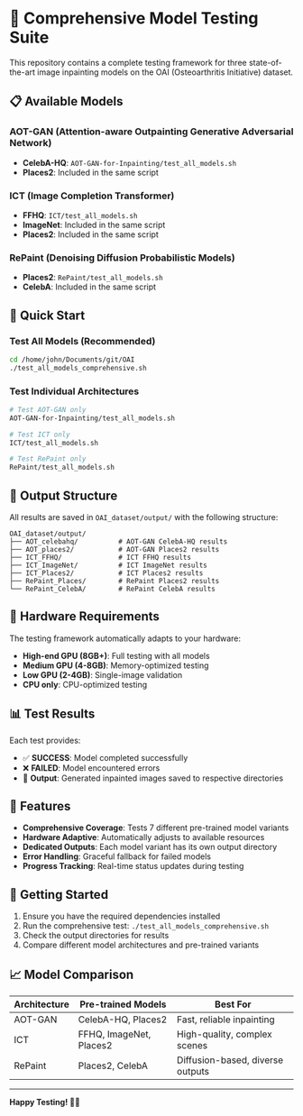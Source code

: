 # 🚀 Comprehensive Model Testing Suite

This repository contains a complete testing framework for three state-of-the-art image inpainting models on the OAI (Osteoarthritis Initiative) dataset.

## 📋 Available Models

### AOT-GAN (Attention-aware Outpainting Generative Adversarial Network)
- **CelebA-HQ**: `AOT-GAN-for-Inpainting/test_all_models.sh`
- **Places2**: Included in the same script

### ICT (Image Completion Transformer)
- **FFHQ**: `ICT/test_all_models.sh`
- **ImageNet**: Included in the same script
- **Places2**: Included in the same script

### RePaint (Denoising Diffusion Probabilistic Models)
- **Places2**: `RePaint/test_all_models.sh`
- **CelebA**: Included in the same script

## 🎯 Quick Start

### Test All Models (Recommended)
```bash
cd /home/john/Documents/git/OAI
./test_all_models_comprehensive.sh
```

### Test Individual Architectures
```bash
# Test AOT-GAN only
AOT-GAN-for-Inpainting/test_all_models.sh

# Test ICT only
ICT/test_all_models.sh

# Test RePaint only
RePaint/test_all_models.sh
```

## 📁 Output Structure

All results are saved in `OAI_dataset/output/` with the following structure:

```
OAI_dataset/output/
├── AOT_celebahq/          # AOT-GAN CelebA-HQ results
├── AOT_places2/           # AOT-GAN Places2 results
├── ICT_FFHQ/              # ICT FFHQ results
├── ICT_ImageNet/          # ICT ImageNet results
├── ICT_Places2/           # ICT Places2 results
├── RePaint_Places/        # RePaint Places2 results
└── RePaint_CelebA/        # RePaint CelebA results
```

## 🔧 Hardware Requirements

The testing framework automatically adapts to your hardware:

- **High-end GPU (8GB+)**: Full testing with all models
- **Medium GPU (4-8GB)**: Memory-optimized testing
- **Low GPU (2-4GB)**: Single-image validation
- **CPU only**: CPU-optimized testing

## 📊 Test Results

Each test provides:
- ✅ **SUCCESS**: Model completed successfully
- ❌ **FAILED**: Model encountered errors
- 📁 **Output**: Generated inpainted images saved to respective directories

## 🎉 Features

- **Comprehensive Coverage**: Tests 7 different pre-trained model variants
- **Hardware Adaptive**: Automatically adjusts to available resources
- **Dedicated Outputs**: Each model variant has its own output directory
- **Error Handling**: Graceful fallback for failed models
- **Progress Tracking**: Real-time status updates during testing

## 🚀 Getting Started

1. Ensure you have the required dependencies installed
2. Run the comprehensive test: `./test_all_models_comprehensive.sh`
3. Check the output directories for results
4. Compare different model architectures and pre-trained variants

## 📈 Model Comparison

| Architecture | Pre-trained Models | Best For |
|-------------|-------------------|----------|
| AOT-GAN | CelebA-HQ, Places2 | Fast, reliable inpainting |
| ICT | FFHQ, ImageNet, Places2 | High-quality, complex scenes |
| RePaint | Places2, CelebA | Diffusion-based, diverse outputs |

---

**Happy Testing! 🎨✨**

